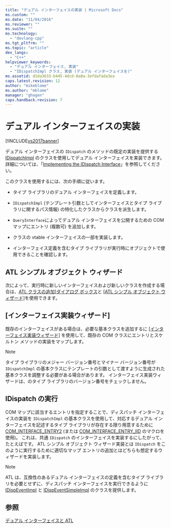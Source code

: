 ```yaml
---
title: "デュアル インターフェイスの実装 | Microsoft Docs"
ms.custom: ""
ms.date: "11/04/2016"
ms.reviewer: ""
ms.suite: ""
ms.technology: 
  - "devlang-cpp"
ms.tgt_pltfrm: ""
ms.topic: "article"
dev_langs: 
  - "C++"
helpviewer_keywords: 
  - "デュアル インターフェイス, 実装"
  - "IDispatchImpl クラス, 実装 (デュアル インターフェイスを)"
ms.assetid: d1da3633-b445-4dcd-8a0a-3efdafada3ea
caps.latest.revision: 12
author: "mikeblome"
ms.author: "mblome"
manager: "ghogen"
caps.handback.revision: 7
---
```

# デュアル インターフェイスの実装
[!INCLUDE[vs2017banner](../assembler/inline/includes/vs2017banner.md)]

デュアル インターフェイスの `IDispatch` のメソッドの既定の実装を提供する [IDispatchImpl](../atl/reference/idispatchimpl-class.md) のクラスを使用してデュアル インターフェイスを実装できます。  詳細については、「[Implementing the IDispatch Interface](http://msdn.microsoft.com/ja-jp/0e171f7f-0022-4e9b-ac8e-98192828e945)」を参照してください。  
  
 このクラスを使用するには、次の手順に従います。  
  
-   タイプ ライブラリのデュアル インターフェイスを定義します。  
  
-   `IDispatchImpl` \(テンプレート引数としてインターフェイスとタイプ ライブラリに関するパス情報\) の特化したクラスからクラスを派生します。  
  
-   `QueryInterface`によってデュアル インターフェイスを公開するための COM マップにエントリ \(複数可\) を追加します。  
  
-   クラスの vtable インターフェイスの一部を実装します。  
  
-   インターフェイス定義を含むタイプ ライブラリが実行時にオブジェクトで使用できることを確認します。  
  
## ATL シンプル オブジェクト ウィザード  
 次によって、実行時に新しいインターフェイスおよび新しいクラスを作成する場合は、[ATL クラスの追加&#93;ダイアログ ボックス](../ide/add-class-dialog-box.md)と [&#91;ATL シンプル オブジェクト ウィザード&#93;](../atl/reference/atl-simple-object-wizard.md)を使用できます。  
  
## \[インターフェイス実装ウィザード\]  
 既存のインターフェイスがある場合は、必要な基本クラスを追加するに [&#91;インターフェイス実装ウィザード&#93;](../Topic/Adding%20a%20New%20Interface%20in%20an%20ATL%20Project.md) を使用して、既存の COM クラスにエントリとスケルトン メソッドの実装をマップします。  
  
> [!NOTE]
>  タイプ ライブラリのメジャー バージョン番号とマイナー バージョン番号が `IDispatchImpl` の基本クラスにテンプレートの引数として渡すように生成された基本クラスを調整する必要がある場合があります。  インターフェイス実装ウィザードは、のタイプ ライブラリのバージョン番号をチェックしません。  
  
## IDispatch の実行  
 COM マップに該当するエントリを指定することで、ディスパッチ インターフェイスの実装を `IDispatchImpl` の基本クラスを使用して、対応するデュアル インターフェイスを記述するタイプ ライブラリが存在する限り用意するために [COM\_INTERFACE\_ENTRY2](../Topic/COM_INTERFACE_ENTRY2.md) \(または [COM\_INTERFACE\_ENTRY\_IID](../Topic/COM_INTERFACE_ENTRY_IID.md) のマクロを使用\)。  これは、共通 `IDispatch` のインターフェイスを実装するにしたがって、たとえばです。  ATL シンプル オブジェクト ウィザード実装とは `IDispatch` をこのように実行するために適切なマップ エントリの追加とはどちらも想定するウィザードを実装します。  
  
> [!NOTE]
>  ATL は、互換性のあるデュアル インターフェイスの定義を含むタイプ ライブラリを必要とせずに、ディスパッチ インターフェイスを実行できるように [IDispEventImpl](../atl/reference/idispeventimpl-class.md) と [IDispEventSimpleImpl](../atl/reference/idispeventsimpleimpl-class.md) のクラスを提供します。  
  
## 参照  
 [デュアル インターフェイスと ATL](../atl/dual-interfaces-and-atl.md)
